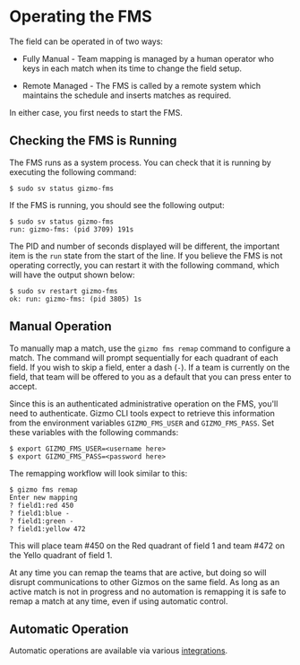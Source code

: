 # Operating the FMS

The field can be operated in of two ways:

  * Fully Manual - Team mapping is managed by a human operator who
    keys in each match when its time to change the field setup.

  * Remote Managed - The FMS is called by a remote system which
    maintains the schedule and inserts matches as required.

In either case, you first needs to start the FMS.

## Checking the FMS is Running

The FMS runs as a system process.  You can check that it is running by
executing the following command:

```
$ sudo sv status gizmo-fms
```

If the FMS is running, you should see the following output:

```
$ sudo sv status gizmo-fms
run: gizmo-fms: (pid 3709) 191s
```

The PID and number of seconds displayed will be different, the
important item is the `run` state from the start of the line.  If you
believe the FMS is not operating correctly, you can restart it with
the following command, which will have the output shown below:

```
$ sudo sv restart gizmo-fms
ok: run: gizmo-fms: (pid 3805) 1s
```

## Manual Operation

To manually map a match, use the `gizmo fms remap` command to
configure a match.  The command will prompt sequentially for each
quadrant of each field.  If you wish to skip a field, enter a dash
(`-`).  If a team is currently on the field, that team will be offered
to you as a default that you can press enter to accept.

Since this is an authenticated administrative operation on the FMS,
you'll need to authenticate.  Gizmo CLI tools expect to retrieve this
information from the environment variables `GIZMO_FMS_USER` and
`GIZMO_FMS_PASS`.  Set these variables with the following commands:

```
$ export GIZMO_FMS_USER=<username here>
$ export GIZMO_FMS_PASS=<password here>
```

The remapping workflow will look similar to this:

```
$ gizmo fms remap
Enter new mapping
? field1:red 450
? field1:blue -
? field1:green -
? field1:yellow 472
```

This will place team #450 on the Red quadrant of field 1 and team #472
on the Yello quadrant of field 1.

At any time you can remap the teams that are active, but doing so will
disrupt communications to other Gizmos on the same field.  As long as
an active match is not in progress and no automation is remapping it
is safe to remap a match at any time, even if using automatic control.

## Automatic Operation

Automatic operations are available via various
[integrations](../integrations/).
